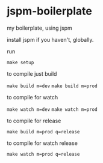 # jspm-boilerplate
my boilerplate, using jspm

install jspm if you haven't, globally.

run

`make setup`

to compile just build

`make build m=dev`
`make build m=prod`

to compile for watch

`make watch m=dev`
`make watch m=prod`

to compile for release

`make build m=prod q=release`

to compile for watch release

`make watch m=prod q=release`
